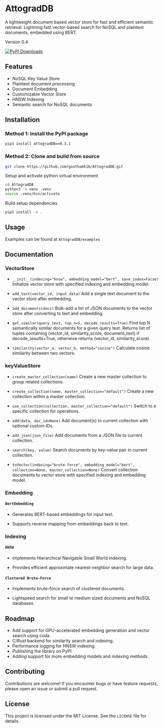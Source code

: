 # AttogradDB

A lightweight document based vector store for fast and efficient semantic retrieval. Lightning fast vector-based search for NoSQL and plaintext documents, embedded using BERT. 

Version 0.4

[![PyPI Downloads](https://static.pepy.tech/badge/attograddb)](https://pepy.tech/projects/attograddb)

## Features

- NoSQL Key Value Store
- Plaintext document processing
- Document Embedding
- Customizable Vector Store
- HNSW Indexing
- Semantic search for NoSQL documents


## Installation

### Method 1: Install the PyPI package

```bash
pip3 install attogradDB==0.3.1
```

### Method 2: Clone and build from source

```bash
git clone https://github.com/gouthamk16/AttogradDB.git
```
Setup and activate python virtual environment

```bash
cd AttogradDB
python3 -m venv .venv
source .venv/bin/activate
```
Build setup dependencies
```bash
pip3 install -e .
```

## Usage

Examples can be found at `AttogradDB/examples`

## Documentation

### VectorStore

-   `__init__(indexing="hnsw", embedding_model="bert", save_index=False)` Initialize vector store with specified indexing and embedding model.

-   `add_text(vector_id, input_data)` Add a single text document to the vector store after embedding.

-   `add_documents(docs)` Bulk-add a list of JSON documents to the vector store after converting to text and embedding.

-   `get_similar(query_text, top_n=5, decode_results=True)` Find top N semantically similar documents for a given query text. Returns list of tuples containing (vector_id, similarity_score, document_text) if decode_results=True, otherwise returns (vector_id, similarity_score).

-   `similarity(vector_a, vector_b, method="cosine")` Calculate cosine similarity between two vectors.

### keyValueStore

-   `create_master_collection(name)` Create a new master collection to group related collections.

-   `create_collection(name, master_collection="default")` Create a new collection within a master collection.

-   `use_collection(collection, master_collection="default")` Switch to a specific collection for operations.

-   `add(data, doc_id=None)` Add document(s) to current collection with optional custom IDs.

-   `add_json(json_file)` Add documents from a JSON file to current collection.

-   `search(key, value)` Search documents by key-value pair in current collection.

-   `toVector(indexing="brute-force", embedding_model="bert", collection=None, master_collection=None)` Convert collection documents to vector store with specified indexing and embedding model.

### Embedding

#### `BertEmbedding`

-   Generates BERT-based embeddings for input text.

-   Supports reverse mapping from embeddings back to text.

### Indexing

#### `HNSW`

-   Implements Hierarchical Navigable Small World indexing.

-   Provides efficient approximate nearest-neighbor search for large data.

#### `Clustered Brute-Force`

-   Implements brute-force search of clustered documents.

-   Lightspeed search for small to medium sized documents and NoSQL databases.

## Roadmap

- Add support for GPU-accelerated embedding generation and vector search using cuda.
- C/Rust backend for similarity search and indexing.
- Performance logging for HNSW indexing. 
- Publishing the library on PyPI.
- Adding support for more embedding models and indexing methods.

## Contributing

Contributions are welcome! If you encounter bugs or have feature requests, please open an issue or submit a pull request.

## License

This project is licensed under the MIT License. See the `LICENSE` file for details.